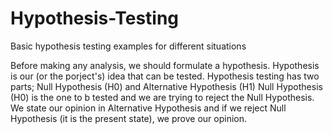 # Hypothesis-Testing
Basic hypothesis testing examples for different situations

Before making any analysis, we should formulate a hypothesis. Hypothesis is our (or the porject's) idea that can be tested.
Hypothesis testing has two parts; Null Hypothesis (H0) and Alternative Hypothesis (H1)
Null Hypothesis (H0) is the one to b tested and we are trying to reject the Null Hypothesis. We state our opinion in Alternative Hypothesis and if we reject Null Hypothesis (it is the present state), we prove our opinion.
